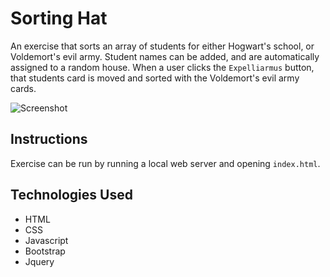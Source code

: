 # Sorting Hat

An exercise that sorts an array of students for either Hogwart's school, or Voldemort's evil army. Student names can be added, and are automatically assigned to a random house. When a user clicks the `Expelliarmus` button, that students card is moved and sorted with the Voldemort's evil army cards. 

![Screenshot](sorting-hat-ss.gif)

## Instructions

Exercise can be run by running a local web server and opening `index.html`. 

## Technologies Used

* HTML
* CSS
* Javascript
* Bootstrap
* Jquery
